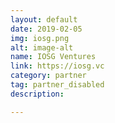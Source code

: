 ```yaml
---
layout: default
date: 2019-02-05
img: iosg.png
alt: image-alt
name: IOSG Ventures
link: https://iosg.vc
category: partner
tag: partner_disabled
description: 

---
```

